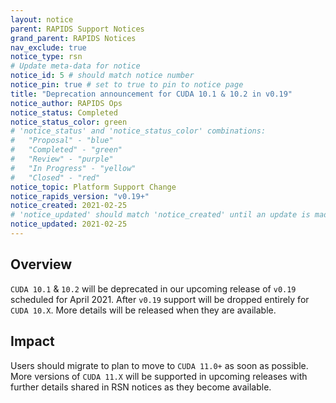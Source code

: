 ```yaml
---
layout: notice
parent: RAPIDS Support Notices
grand_parent: RAPIDS Notices
nav_exclude: true
notice_type: rsn
# Update meta-data for notice
notice_id: 5 # should match notice number
notice_pin: true # set to true to pin to notice page
title: "Deprecation announcement for CUDA 10.1 & 10.2 in v0.19"
notice_author: RAPIDS Ops
notice_status: Completed
notice_status_color: green
# 'notice_status' and 'notice_status_color' combinations:
#   "Proposal" - "blue"
#   "Completed" - "green"
#   "Review" - "purple"
#   "In Progress" - "yellow"
#   "Closed" - "red"
notice_topic: Platform Support Change
notice_rapids_version: "v0.19+"
notice_created: 2021-02-25
# 'notice_updated' should match 'notice_created' until an update is made
notice_updated: 2021-02-25
---
```


## Overview

`CUDA 10.1` & `10.2` will be deprecated in our upcoming release of `v0.19`
scheduled for April 2021. After `v0.19` support will be dropped entirely for
`CUDA 10.X`. More details will be released when they are available.

## Impact

Users should migrate to plan to move to `CUDA 11.0+` as soon as possible. More
versions of `CUDA 11.X` will be supported in upcoming releases with further
details shared in RSN notices as they become available.
